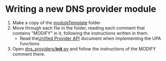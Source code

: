 # Writing a new DNS provider module

1. Make a copy of the [moduleTemplate](..%2F..%2FmoduleTemplate) folder
2. Move through each file in the folder, reading each comment that contains "MODIFY" in it, following the instructions written in them.
   - Read the[Unified Provider API](..%2FUnified%20Provider%20API.md) document when implementing the UPA functions
3. Open [dns_providers/__init__.py](..%2F..%2Fdns_providers%2F__init__.py) and follow the instructions of the MODIFY comment there.
